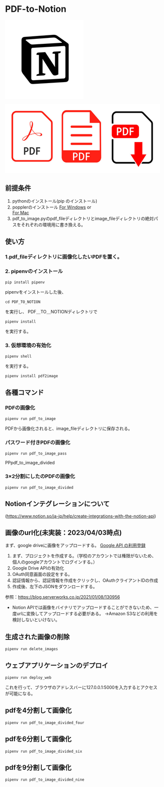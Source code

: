 # PDF-to-Notion

![picture 1](images/free-notion-2296040-1911999.png)  

![picture 2](images/4fe6d039b30e0fcde1099a7f2276bf794a70058b786361bb865db2746d6b7886.png)  

## 前提条件

1. pythonのインストール(pip のインストール)
2. popplerのインストール
[For Windows](https://blog.alivate.com.au/poppler-windows/)  or  
 [For Mac](https://formulae.brew.sh/formula/poppler)
3. pdf_to_image.pyのpdf_fileディレクトリとimage_fileディレクトリの絶対パスをそれぞれの環境用に書き換える。

## 使い方

### 1.pdf_fileディレクトリに画像化したいPDFを置く。

### 2. pipenvのインストール

```:bash
pip install pipenv
```

pipenvをインストールした後、

```:bash
cd PDF_TO_NOTION
```

を実行し、
PDF＿TO＿NOTIONディレクトリで

```:bash
pipenv install
```

を実行する。

### 3. 仮想環境の有効化

```:bash
pipenv shell
```

を実行する。

```:bash
pipenv install pdf2image
```

## 各種コマンド

### PDFの画像化

```:bash
pipenv run pdf_to_image
```

PDFから画像化されると、image_fileディレクトリに保存される。

### パスワード付きPDFの画像化

```:bash
pipenv run pdf_to_image_pass
```

PPpdf_to_image_divided

### 3×2分割にしたのPDFの画像化

```:bash
pipenv run pdf_to_image_divided
```

## Notionインテグレーションについて

(https://www.notion.so/ja-jp/help/create-integrations-with-the-notion-api)

## 画像のurl化(未実装：2023/04/03時点)

まず、google driveに画像をアップロードする。
[Google API の利用登録](https://console.developers.google.com/projectselector2/apis/dashboard?supportedpurview=project)

1. まず、プロジェクトを作成する。（学校のアカウントでは権限がないため、個人のgoogleアカウントでログインする。）
2. Google Drive APIの有効化
3. OAuth同意画面の設定をする。
4. 認証情報から、認証情報を作成をクリックし、OAuthクライアントIDの作成
5. 作成後、左下のJSONをダウンロードする。

参照：https://blog.serverworks.co.jp/2021/01/08/130956


+ Notion APIでは画像をバイナリでアップロードすることができないため、一度urlに変換してアップロードする必要がある。
→Amazon S3などの利用を検討しないといけない。

## 生成された画像の削除

```:bash
pipenv run delete_images
```

## ウェブアプリケーションのデプロイ

```:bash
pipenv run deploy_web
```

これを行って、ブラウザのアドレスバーに127.0.0.1:5000を入力するとアクセスが可能になる。

## pdfを4分割して画像化
```:bash
pipenv run pdf_to_image_divided_four
```
## pdfを6分割して画像化
```:bash
pipenv run pdf_to_image_divided_six
```

## pdfを9分割して画像化
```:bash
pipenv run pdf_to_image_divided_nine
```